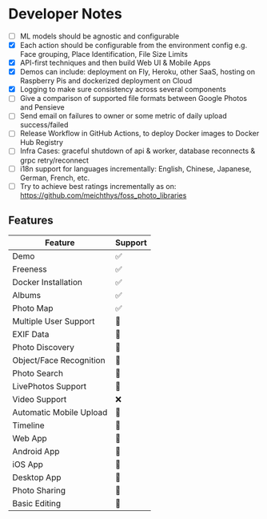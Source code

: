 # Developer Notes

- [ ] ML models should be agnostic and configurable
- [x] Each action should be configurable from the environment config e.g. Face grouping, Place Identification, File Size Limits
- [x] API-first techniques and then build Web UI & Mobile Apps
- [x] Demos can include: deployment on Fly, Heroku, other SaaS, hosting on Raspberry Pis and dockerized deployment on Cloud
- [x] Logging to make sure consistency across several components
- [ ] Give a comparison of supported file formats between Google Photos and Pensieve
- [ ] Send email on failures to owner or some metric of daily upload success/failed
- [ ] Release Workflow in GitHub Actions, to deploy Docker images to Docker Hub Registry
- [ ] Infra Cases: graceful shutdown of api & worker, database reconnects & grpc retry/reconnect
- [ ] i18n support for languages incrementally: English, Chinese, Japanese, German, French, etc.
- [ ] Try to achieve best ratings incrementally as on: https://github.com/meichthys/foss_photo_libraries

## Features

| Feature | Support |
| - | - |
| Demo | ✅ |
| Freeness | ✅ |
| Docker Installation | ✅ |
| Albums | ✅ |
| Photo Map | ✅ |
| Multiple User Support | 🚧 |
| EXIF Data | 🚧 |
| Photo Discovery | 🚧 |
| Object/Face Recognition | 🚧 |
| Photo Search | 🚧 |
| LivePhotos Support | 🚧 |
| Video Support | ❌ |
| Automatic Mobile Upload | 🚧 |
| Timeline | 🚧 |
| Web App | 🚧 |
| Android App | 🚧 |
| iOS App | 🚧 |
| Desktop App | 🚧 |
| Photo Sharing | 🚧 |
| Basic Editing | 🚧 |
